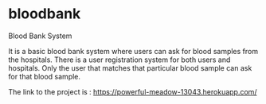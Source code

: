 # bloodbank
Blood Bank System

It is a basic blood bank system where users can ask for blood samples from the hospitals.
There is a user registration system for both users and hospitals.
Only the user that matches that particular blood sample can ask for that blood sample.

The link to the project is : https://powerful-meadow-13043.herokuapp.com/
